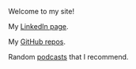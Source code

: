 Welcome to my site!

My [LinkedIn page](https://www.linkedin.com/in/lijikun).

My [GitHub repos](https://github.com/lijikun?tab=repositories).




Random [podcasts](/podcasts.md) that I recommend.


